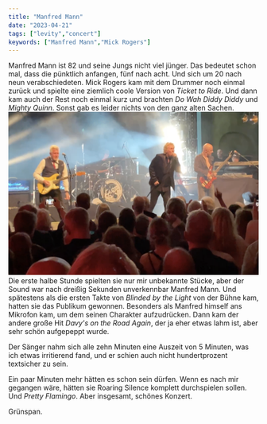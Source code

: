 ```yaml
---
title: "Manfred Mann"
date: "2023-04-21"
tags: ["levity","concert"]
keywords: ["Manfred Mann","Mick Rogers"]
---
```

Manfred Mann ist 82 und seine Jungs nicht viel jünger. Das bedeutet schon mal, dass die pünktlich anfangen, fünf nach acht. Und sich um 20 nach neun verabschiedeten. Mick Rogers kam mit dem Drummer noch einmal zurück und spielte eine ziemlich coole Version von *Ticket to Ride*. Und dann kam auch der Rest noch einmal kurz und brachten *Do Wah Diddy Diddy* und *Mighty Quinn*. Sonst gab es leider nichts von den ganz alten Sachen.
<br/>
<img  src="/assets/img/ManfredMann.png" alt="manman">
<br/>
Die erste halbe Stunde spielten sie nur mir unbekannte Stücke, aber der Sound war nach dreißig Sekunden unverkennbar Manfred Mann. Und spätestens als die ersten Takte von *Blinded by the Light* von der Bühne kam, hatten sie das Publikum gewonnen. Besonders als Manfred himself ans Mikrofon kam, um dem seinen Charakter aufzudrücken. Dann kam der andere große Hit *Davy's on the Road Again*, der ja eher etwas lahm ist, aber sehr schön aufgepeppt wurde.

Der Sänger nahm sich alle zehn Minuten eine Auszeit von 5 Minuten, was ich etwas irritierend fand, und er schien auch nicht hundertprozent textsicher zu sein.

Ein paar Minuten mehr hätten es schon sein dürfen. Wenn es nach mir gegangen wäre, hätten sie Roaring Silence komplett durchspielen sollen. Und *Pretty Flamingo*. Aber insgesamt, schönes Konzert.

Grünspan.